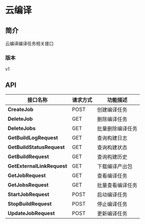 # 云编译


## 简介
云编译编译任务相关接口

### 版本
v1


## API
|接口名称|请求方式|功能描述|
|---|---|---|
|**CreateJob**|POST|创建编译任务|
|**DeleteJob**|GET|删除编译任务|
|**DeleteJobs**|GET|批量删除编译任务|
|**GetBuildLogRequest**|GET|查询构建日志|
|**GetBuildStatusRequest**|GET|查询构建状态|
|**GetBuildRequest**|GET|查询构建历史|
|**GetExternalLinkRequest**|GET|下载编译产出包|
|**GetJobRequest**|GET|查看编译任务|
|**GetJobsRequest**|GET|批量查看编译任务|
|**StartJobRequest**|POST|启动编译任务|
|**StopBuildRequest**|POST|停止编译任务|
|**UpdateJobRequest**|POST|更新编译任务|
